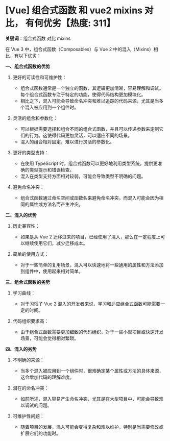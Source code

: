 # [Vue] 组合式函数 和 vue2 mixins 对比， 有何优劣【热度: 311】

**关键词**：组合式函数 对比 mixins

在 Vue 3 中，组合式函数（Composables）与 Vue 2 中的混入（Mixins）相比，有以下优劣：

**一、组合式函数的优势**

1. 更好的可读性和可维护性：

   - 组合式函数通常是一个独立的函数，其逻辑更加清晰，容易理解和调试。每个组合式函数专注于特定的功能，使得代码结构更加模块化。
   - 相比之下，混入可能会导致命名冲突和难以追踪的代码来源，尤其是当多个混入被应用到一个组件时。

2. 灵活的组合和参数化：

   - 可以根据需要选择和组合不同的组合式函数，并且可以传递参数来定制它们的行为。这使得代码更加灵活，可以适应不同的场景。
   - 混入的组合相对固定，难以进行灵活的参数化。

3. 更好的类型支持：

   - 在使用 TypeScript 时，组合式函数可以更好地利用类型系统，提供更准确的类型提示和错误检查。
   - 混入在类型支持方面相对较弱，可能会导致类型不明确的问题。

4. 避免命名冲突：
   - 组合式函数通过命名空间或函数名来避免命名冲突，而混入可能会因为相同的属性或方法名而产生冲突。

**二、混入的优势**

1. 历史兼容性：

   - 如果是从 Vue 2 迁移过来的项目，已经使用了混入，那么在一定程度上可以继续使用它们，减少迁移成本。

2. 简单的使用方式：
   - 对于一些简单的复用场景，混入可以快速地将一些通用的属性和方法添加到组件中，使用起来相对简单。

**三、组合式函数的劣势**

1. 学习曲线：

   - 对于习惯了 Vue 2 混入的开发者来说，学习和适应组合式函数可能需要一定的时间。

2. 代码组织要求高：
   - 由于组合式函数需要更加细致的代码组织，对于一些小型项目或快速开发场景，可能会觉得相对繁琐。

**四、混入的劣势**

1. 不明确的来源：

   - 当多个混入被应用到一个组件时，很难确定某个属性或方法的具体来源，这会增加代码的理解难度。

2. 潜在的命名冲突：

   - 如前所述，混入容易产生命名冲突，尤其是在大型项目中，可能会导致难以调试的问题。

3. 可维护性问题：
   - 随着项目的发展，混入可能会变得复杂和难以维护，特别是当需要修改或扩展它们的功能时。